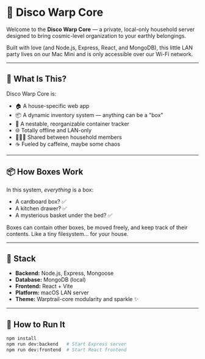 # 🪩 Disco Warp Core

Welcome to the **Disco Warp Core** — a private, local-only household server designed to bring cosmic-level organization to your earthly belongings.

Built with love (and Node.js, Express, React, and MongoDB), this little LAN party lives on our Mac Mini and is only accessible over our Wi-Fi network.

---

## 🧠 What Is This?

Disco Warp Core is:

- 🏠 A house-specific web app
- 📦 A dynamic inventory system — anything can be a "box"
- 🔁 A nestable, reorganizable container tracker
- 🌐 Totally offline and LAN-only
- 🧑‍🤝‍🧑 Shared between household members
- ☕ Fueled by caffeine, maybe some chaos

---

## 📦 How Boxes Work

In this system, *everything* is a box:

- A cardboard box? ✅
- A kitchen drawer? ✅
- A mysterious basket under the bed? ✅

Boxes can contain other boxes, be moved freely, and keep track of their contents. Like a tiny filesystem... for your house.

---

## 🧰 Stack

- **Backend:** Node.js, Express, Mongoose
- **Database:** MongoDB (local)
- **Frontend:** React + Vite
- **Platform:** macOS LAN server
- **Theme:** Warptrail-core modularity and sparkle ✨

---

## 🚀 How to Run It

```bash
npm install
npm run dev:backend   # Start Express server
npm run dev:frontend  # Start React frontend